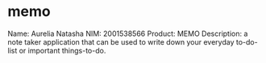 # memo
Name: Aurelia Natasha
NIM: 2001538566
Product: MEMO
Description: a note taker application that can be used to write down your everyday to-do-list or important things-to-do.
